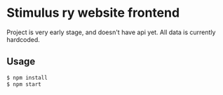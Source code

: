 # Stimulus ry website frontend

Project is very early stage, and doesn't have api yet. All data is currently hardcoded.

## Usage
 
```bash
$ npm install
$ npm start
```